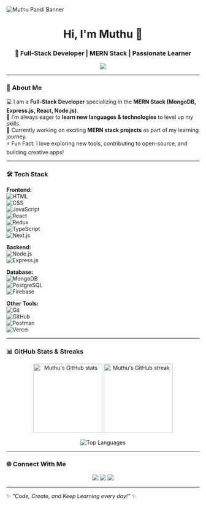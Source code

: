 <!-- Banner -->
![Muthu Pandi Banner](https://www.canva.com/design/DAGzs50_qUw?ui=eyJLIjp7IkEiOiIwMWNlYmU3NC02YTYzLTRhNTMtYWRjYS1jM2VmNDI3ZjUyMTIifX0) <!-- You can replace with your own banner -->

<h1 align="center">Hi, I'm Muthu 👋</h1>
<h3 align="center">🚀 Full-Stack Developer | MERN Stack | Passionate Learner</h3>

<p align="center">
  <img src="https://readme-typing-svg.herokuapp.com?size=22&duration=3000&color=36BCF7&center=true&vCenter=true&lines=Full+Stack+Developer;MERN+Stack+Developer;React+%7C+Node+%7C+Express+%7C+MongoDB;Always+learning+new+tech!">
</p>

---

### 🚀 About Me  
💻 I am a **Full-Stack Developer** specializing in the **MERN Stack (MongoDB, Express.js, React, Node.js)**.  
🌱 I’m always eager to **learn new languages & technologies** to level up my skills.  
🔭 Currently working on exciting **MERN stack projects** as part of my learning journey.  
⚡ Fun Fact: I love exploring new tools, contributing to open-source, and building creative apps!  

---

### 🛠 Tech Stack  

**Frontend:**  
![HTML](https://img.shields.io/badge/HTML5-E34F26?style=for-the-badge&logo=html5&logoColor=white)  
![CSS](https://img.shields.io/badge/CSS3-1572B6?style=for-the-badge&logo=css3&logoColor=white)  
![JavaScript](https://img.shields.io/badge/JavaScript-323330?style=for-the-badge&logo=javascript&logoColor=F7DF1E)  
![React](https://img.shields.io/badge/React-20232A?style=for-the-badge&logo=react&logoColor=61DAFB)  
![Redux](https://img.shields.io/badge/Redux-593D88?style=for-the-badge&logo=redux&logoColor=white)  
![TypeScript](https://img.shields.io/badge/TypeScript-007ACC?style=for-the-badge&logo=typescript&logoColor=white)  
![Next.js](https://img.shields.io/badge/Next.js-000000?style=for-the-badge&logo=nextdotjs&logoColor=white)  

**Backend:**  
![Node.js](https://img.shields.io/badge/Node.js-43853D?style=for-the-badge&logo=node-dot-js&logoColor=white)  
![Express.js](https://img.shields.io/badge/Express.js-404D59?style=for-the-badge)  

**Database:**  
![MongoDB](https://img.shields.io/badge/MongoDB-4EA94B?style=for-the-badge&logo=mongodb&logoColor=white)  
![PostgreSQL](https://img.shields.io/badge/PostgreSQL-316192?style=for-the-badge&logo=postgresql&logoColor=white)  
![Firebase](https://img.shields.io/badge/Firebase-039BE5?style=for-the-badge&logo=firebase)  

**Other Tools:**  
![Git](https://img.shields.io/badge/Git-F05033?style=for-the-badge&logo=git&logoColor=white)  
![GitHub](https://img.shields.io/badge/GitHub-000000?style=for-the-badge&logo=github&logoColor=white)  
![Postman](https://img.shields.io/badge/Postman-FF6C37?style=for-the-badge&logo=postman&logoColor=white)  
![Vercel](https://img.shields.io/badge/Vercel-000000?style=for-the-badge&logo=vercel&logoColor=white)  

---

### 📊 GitHub Stats & Streaks  

<p align="center">
  <img src="https://github-readme-stats.vercel.app/api?username=amuthupandi782&show_icons=true&theme=tokyonight" alt="Muthu's GitHub stats" height="180"/>
  <img src="https://github-readme-streak-stats.herokuapp.com/?user=amuthupandi782&theme=tokyonight" alt="Muthu's GitHub streak" height="180"/>
</p>

<p align="center">
  <img src="https://github-readme-stats.vercel.app/api/top-langs/?username=amuthupandi782&layout=compact&theme=tokyonight" alt="Top Languages" />
</p>

---

### 🌐 Connect With Me  

<p align="center">
  <a href="mailto:amuthupandi782@gmail.com"><img src="https://img.shields.io/badge/Gmail-D14836?style=for-the-badge&logo=gmail&logoColor=white"/></a>
  <a href="https://www.linkedin.com/in/muthu-pandi-a/"><img src="https://img.shields.io/badge/LinkedIn-0077B5?style=for-the-badge&logo=linkedin&logoColor=white"/></a>
  <a href="https://github.com/amuthupandi782"><img src="https://img.shields.io/badge/GitHub-000000?style=for-the-badge&logo=github&logoColor=white"/></a>
</p>

---

✨ *"Code, Create, and Keep Learning every day!"* ✨
